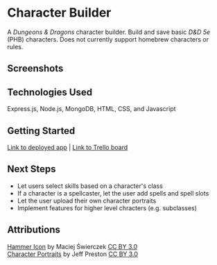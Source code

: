 # Character Builder

A _Dungeons & Dragons_ character builder. Build and save basic _D&D 5e_ (PHB) characters. Does not currently support homebrew characters or rules.

## Screenshots


## Technologies Used
Express.js, Node.js, MongoDB, HTML, CSS, and Javascript

## Getting Started

[Link to deployed app](https://github.com/cjc027/Character-Builder) | [Link to Trello board](https://trello.com/b/NqLe2aUY/sei-project-2)

## Next Steps
- Let users select skills based on a character's class 
- If a character is a spellcaster, let the user add spells and spell slots
- Let the user upload their own character portraits
- Implement features for higher level chracters (e.g. subclasses)

## Attributions

[Hammer Icon](https://thenounproject.com/icon/hammer-188614/) by Maciej Świerczek [CC BY 3.0](https://creativecommons.org/licenses/by/3.0/)<br>
[Character Portraits](https://web.archive.org/web/20120606024602/http://aterribleidea.com/108-terrible-character-portraits-gallery/) by Jeff Preston [CC BY 3.0](https://creativecommons.org/licenses/by/3.0/)<br>